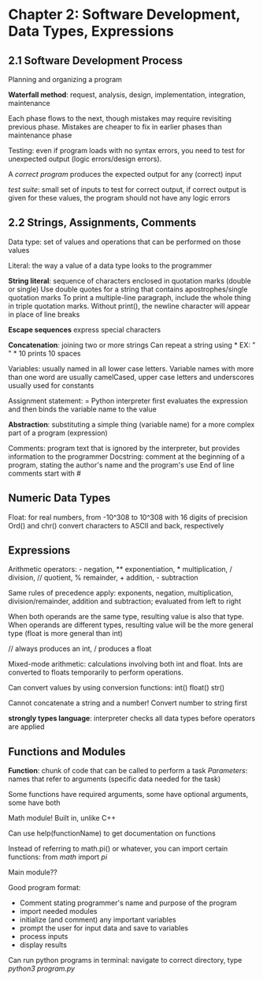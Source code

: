 # Chapter 2: Software Development, Data Types, Expressions

## 2.1 Software Development Process

Planning and organizing a program

**Waterfall method**: request, analysis, design, implementation, integration, maintenance

Each phase flows to the next, though mistakes may require revisiting previous phase. Mistakes are cheaper to fix in earlier phases than maintenance phase

Testing: even if program loads with no syntax errors, you need to test for unexpected output (logic errors/design errors).

A *correct program* produces the expected output for any (correct) input

*test suite*: small set of inputs to test for correct output, if correct output is given for these values, the program should not have any logic errors

## 2.2 Strings, Assignments, Comments

Data type: set of values and operations that can be performed on those values

Literal: the way a value of a data type looks to the programmer

**String literal**: sequence of characters enclosed in quotation marks (double or single)
Use double quotes for a string that contains apostrophes/single quotation marks
To print a multiple-line paragraph, include the whole thing in triple quotation marks. Without print(), the newline character will appear in place of line breaks

**Escape sequences** express special characters

**Concatenation**: joining two or more strings
Can repeat a string using *
EX: " " * 10 prints 10 spaces

Variables: usually named in all lower case letters. Variable names with more than one word are usually camelCased, upper case letters and underscores usually used for constants

Assignment statement: <variable name> = <expression>
Python interpreter first evaluates the expression and then binds the variable name to the value

**Abstraction**: substituting a simple thing (variable name) for a more complex part of a program (expression)

Comments: program text that is ignored by the interpreter, but provides information to the programmer
Docstring: comment at the beginning of a program, stating the author's name and the program's use
End of line comments start with #

## Numeric Data Types

Float: for real numbers, from -10^308 to 10^308 with 16 digits of precision
Ord() and chr() convert characters to ASCII and back, respectively

## Expressions

Arithmetic operators: - negation, ** exponentiation, * multiplication, / division, // quotient, % remainder, + addition, - subtraction

Same rules of precedence apply: exponents, negation, multiplication, division/remainder, addition and subtraction; evaluated from left to right

When both operands are the same type, resulting value is also that type. When operands are different types, resulting value will be the more general type (float is more general than int)

// always produces an int, / produces a float

Mixed-mode arithmetic: calculations involving both int and float. Ints are converted to floats temporarily to perform operations.

Can convert values by using conversion functions:
int(<number or string>)
float(<number or string>)
str(<any value>)

Cannot concatenate a string and a number!
Convert number to string first

**strongly types language**: interpreter checks all data types before operators are applied

## Functions and Modules

**Function**: chunk of code that can be called to perform a task
*Parameters*: names that refer to arguments (specific data needed for the task)

Some functions have required arguments, some have optional arguments, some have both

Math module! Built in, unlike C++

Can use help(functionName) to get documentation on functions

Instead of referring to math.pi() or whatever, you can import certain functions:
from *math* import *pi*

Main module??

Good program format:
* Comment stating programmer's name and purpose of the program
* import needed modules
* initialize (and comment) any important variables
* prompt the user for input data and save to variables
* process inputs
* display results

Can run python programs in terminal: navigate to correct directory, type *python3 program.py*